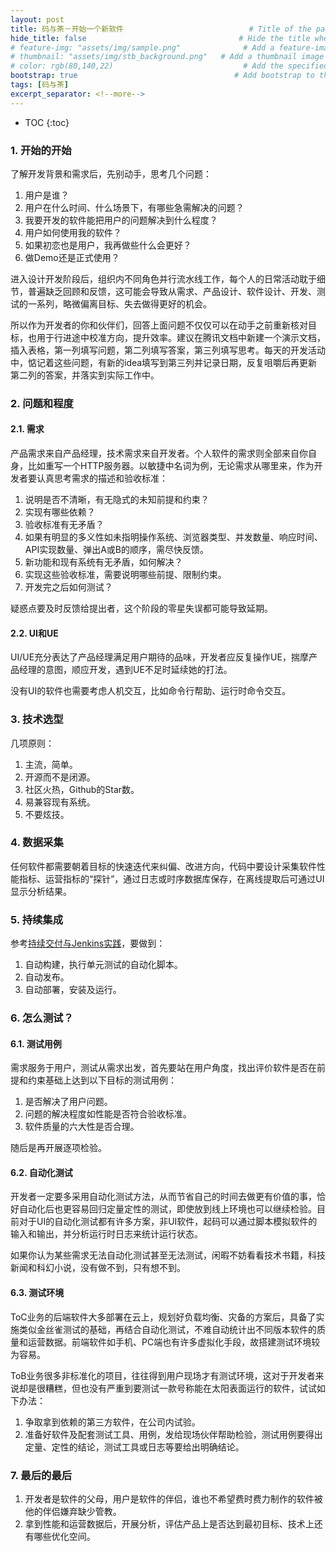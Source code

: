 ```yaml
---
layout: post
title: 码与茶－开始一个新软件                            # Title of the page
hide_title: false                                  # Hide the title when displaying the post, but shown in lists of posts
# feature-img: "assets/img/sample.png"              # Add a feature-image to the post
# thumbnail: "assets/img/stb_background.png"   # Add a thumbnail image on blog view
# color: rgb(80,140,22)                             # Add the specified color as feature image, and change link colors in post
bootstrap: true                                   # Add bootstrap to the page
tags: [码与茶]
excerpt_separator: <!--more-->
---
```


<!--more-->
* TOC
{:toc}

### 1. 开始的开始

了解开发背景和需求后，先别动手，思考几个问题：

1. 用户是谁？
2. 用户在什么时间、什么场景下，有哪些急需解决的问题？
3. 我要开发的软件能把用户的问题解决到什么程度？
4. 用户如何使用我的软件？
5. 如果初恋也是用户，我再做些什么会更好？
6. 做Demo还是正式使用？

进入设计开发阶段后，组织内不同角色并行流水线工作，每个人的日常活动耽于细节，普遍缺乏回顾和反馈，这可能会导致从需求、产品设计、软件设计、开发、测试的一系列，略微偏离目标、失去做得更好的机会。

所以作为开发者的你和伙伴们，回答上面问题不仅仅可以在动手之前重新核对目标，也用于行进途中校准方向，提升效率。建议在腾讯文档中新建一个演示文档，插入表格，第一列填写问题，第二列填写答案，第三列填写思考。每天的开发活动中，惦记着这些问题，有新的idea填写到第三列并记录日期，反复咀嚼后再更新第二列的答案，并落实到实际工作中。

### 2. 问题和程度

#### 2.1. 需求

产品需求来自产品经理，技术需求来自开发者。个人软件的需求则全部来自你自身，比如重写一个HTTP服务器。以敏捷中名词为例，无论需求从哪里来，作为开发者要认真思考需求的描述和验收标准：

1. 说明是否不清晰，有无隐式的未知前提和约束？
2. 实现有哪些依赖？
3. 验收标准有无矛盾？
4. 如果有明显的多义性如未指明操作系统、浏览器类型、并发数量、响应时间、API实现数量、弹出A或B的顺序，需尽快反馈。
5. 新功能和现有系统有无矛盾，如何解决？
6. 实现这些验收标准，需要说明哪些前提、限制约束。
7. 开发完之后如何测试？

疑惑点要及时反馈给提出者，这个阶段的零星失误都可能导致延期。

#### 2.2. UI和UE

UI/UE充分表达了产品经理满足用户期待的品味，开发者应反复操作UE，揣摩产品经理的意图，顺应开发，遇到UE不足时延续她的打法。

没有UI的软件也需要考虑人机交互，比如命令行帮助、运行时命令交互。

### 3. 技术选型

几项原则：

1. 主流，简单。
2. 开源而不是闭源。
3. 社区火热，Github的Star数。
4. 易兼容现有系统。
5. 不要炫技。

### 4. 数据采集

任何软件都需要朝着目标的快速迭代来纠偏、改进方向，代码中要设计采集软件性能指标、运营指标的“探针”，通过日志或时序数据库保存，在离线提取后可通过UI显示分析结果。

### 5. 持续集成

参考[持续交付与Jenkins实践](https://hubugui.github.io/2019/10/03/%E6%8C%81%E7%BB%AD%E4%BA%A4%E4%BB%98%E4%B8%8EJenkins%E5%AE%9E%E8%B7%B5.html)，要做到：

1. 自动构建，执行单元测试的自动化脚本。
2. 自动发布。
3. 自动部署，安装及运行。

### 6. 怎么测试？

#### 6.1. 测试用例

需求服务于用户，测试从需求出发，首先要站在用户角度，找出评价软件是否在前提和约束基础上达到以下目标的测试用例：

1. 是否解决了用户问题。
2. 问题的解决程度如性能是否符合验收标准。
3. 软件质量的六大性是否合理。

随后是再开展逐项检验。

#### 6.2. 自动化测试

开发者一定要多采用自动化测试方法，从而节省自己的时间去做更有价值的事，恰好自动化后也更容易回归定量定性的测试，即使放到线上环境也可以继续检验。目前对于UI的自动化测试都有许多方案，非UI软件，起码可以通过脚本模拟软件的输入和输出，并分析运行时日志来统计运行状态。

如果你认为某些需求无法自动化测试甚至无法测试，闲暇不妨看看技术书籍，科技新闻和科幻小说，没有做不到，只有想不到。

#### 6.3. 测试环境

ToC业务的后端软件大多部署在云上，规划好负载均衡、灾备的方案后，具备了实施类似金丝雀测试的基础，再结合自动化测试，不难自动统计出不同版本软件的质量和运营数据。前端软件如手机、PC端也有许多虚拟化手段，故搭建测试环境较为容易。

ToB业务很多非标准化的项目，往往得到用户现场才有测试环境，这对于开发者来说却是很糟糕，但也没有严重到要测试一款号称能在太阳表面运行的软件，试试如下办法：

1. 争取拿到依赖的第三方软件，在公司内试验。
2. 准备好软件及配套测试工具、用例，发给现场伙伴帮助检验，测试用例要得出定量、定性的结论，测试工具或日志等要给出明确结论。

### 7. 最后的最后

1. 开发者是软件的父母，用户是软件的伴侣，谁也不希望费时费力制作的软件被他的伴侣嫌弃缺少管教。
2. 拿到性能和运营数据后，开展分析，评估产品上是否达到最初目标、技术上还有哪些优化空间。
